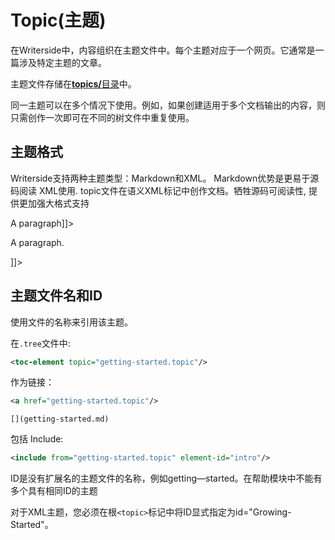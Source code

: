 # Topic(主题)

在Writerside中，内容组织在主题文件中。每个主题对应于一个网页。它通常是一篇涉及特定主题的文章。

主题文件存储在<a href="Writerside-projects.md#topics_"><b>topics/</b>目录</a>中。

同一主题可以在多个情况下使用。例如，如果创建适用于多个文档输出的内容，则只需创作一次即可在不同的树文件中重复使用。

## 主题格式

Writerside支持两种主题类型：Markdown和XML。
Markdown优势是更易于源码阅读
XML使用. topic文件在语义XML标记中创作文档。牺牲源码可阅读性, 提供更加强大格式支持

<tabs>
<tab title="Markdown 主题示例">
<code-block >
<![CDATA[# Getting started with My Awesome App

A paragraph]]>
</code-block>
</tab>
<tab title="XML 主题示例">
<code-block  lang="xml">
<![CDATA[<topic xsi:noNamespaceSchemaLocation="https://resources.jetbrains.com/writerside/1.0/topic.v2.xsd"
    xmlns:xsi="http://www.w3.org/2001/XMLSchema-instance"
    title="Getting started with My Awesome App">
    <p>A paragraph.</p>
</topic>]]>

</code-block>
</tab>
</tabs>

## 主题文件名和ID
使用文件的名称来引用该主题。

在`.tree`文件中:

```xml
<toc-element topic="getting-started.topic"/>
```

作为链接：

```xml
<a href="getting-started.topic"/>
```
```
[](getting-started.md)
```

包括 Include: 
```xml
<include from="getting-started.topic" element-id="intro"/>
```

ID是没有扩展名的主题文件的名称，例如getting—started。在帮助模块中不能有多个具有相同ID的主题

<note>
对于XML主题，您必须在根<code>&lt;topic&gt;</code>标记中将ID显式指定为id="Growing-Started"。
</note>